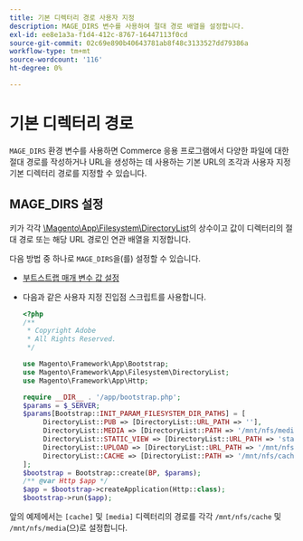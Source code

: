 ```yaml
---
title: 기본 디렉터리 경로 사용자 지정
description: MAGE_DIRS 변수를 사용하여 절대 경로 배열을 설정합니다.
exl-id: ee8e1a3a-f1d4-412c-8767-16447113f0cd
source-git-commit: 02c69e890b40643781ab8f48c3133527dd79386a
workflow-type: tm+mt
source-wordcount: '116'
ht-degree: 0%

---
```


# 기본 디렉터리 경로

`MAGE_DIRS` 환경 변수를 사용하면 Commerce 응용 프로그램에서 다양한 파일에 대한 절대 경로를 작성하거나 URL을 생성하는 데 사용하는 기본 URL의 조각과 사용자 지정 기본 디렉터리 경로를 지정할 수 있습니다.

## MAGE_DIRS 설정

키가 각각 [\\Magento\\App\\Filesystem\\DirectoryList][directory-list]의 상수이고 값이 디렉터리의 절대 경로 또는 해당 URL 경로인 연관 배열을 지정합니다.

다음 방법 중 하나로 `MAGE_DIRS`을(를) 설정할 수 있습니다.

- [부트스트랩 매개 변수 값 설정](../bootstrap/set-parameters.md)
- 다음과 같은 사용자 지정 진입점 스크립트를 사용합니다.

  ```php
  <?php
  /**
   * Copyright Adobe
   * All Rights Reserved.
   */
  
  use Magento\Framework\App\Bootstrap;
  use Magento\Framework\App\Filesystem\DirectoryList;
  use Magento\Framework\App\Http;
  
  require __DIR__ . '/app/bootstrap.php';
  $params = $_SERVER;
  $params[Bootstrap::INIT_PARAM_FILESYSTEM_DIR_PATHS] = [
       DirectoryList::PUB => [DirectoryList::URL_PATH => ''],
       DirectoryList::MEDIA => [DirectoryList::PATH => '/mnt/nfs/media', DirectoryList::URL_PATH => ''],
       DirectoryList::STATIC_VIEW => [DirectoryList::URL_PATH => 'static'],
       DirectoryList::UPLOAD => [DirectoryList::URL_PATH => '/mnt/nfs/media/upload'],
       DirectoryList::CACHE => [DirectoryList::PATH => '/mnt/nfs/cache'],
  ];
  $bootstrap = Bootstrap::create(BP, $params);
  /** @var Http $app */
  $app = $bootstrap->createApplication(Http::class);
  $bootstrap->run($app);
  ```

앞의 예제에서는 `[cache]` 및 `[media]` 디렉터리의 경로를 각각 `/mnt/nfs/cache` 및 `/mnt/nfs/media`(으)로 설정합니다.

<!-- link definitions -->

[directory-list]: https://github.com/magento/magento2/blob/2.4/lib/internal/Magento/Framework/App/Filesystem/DirectoryList.php
